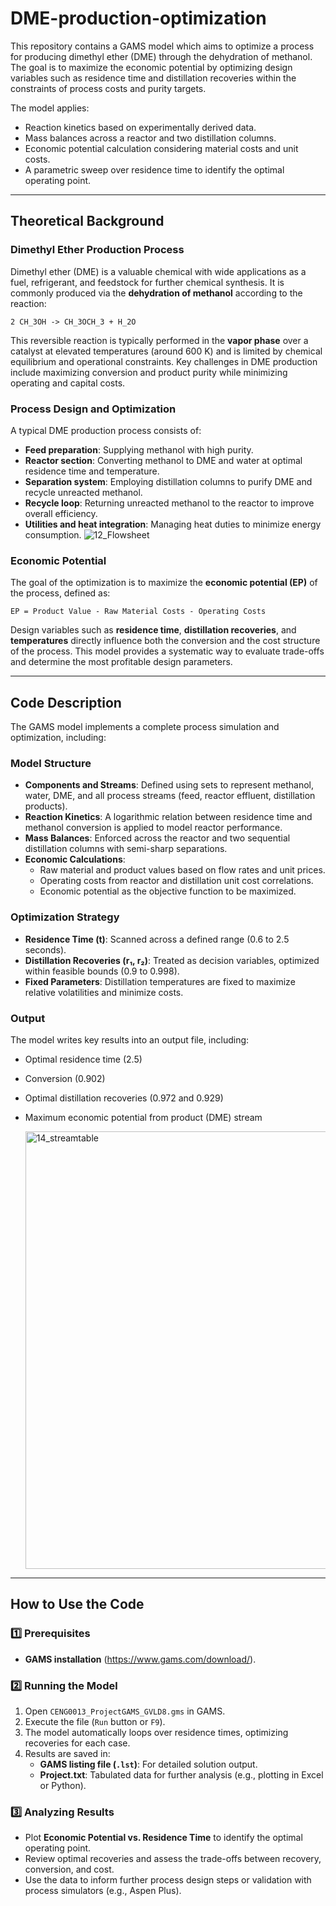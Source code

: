 # DME-production-optimization
This repository contains a GAMS model which aims to optimize a process for producing dimethyl ether (DME) through the dehydration of methanol. The goal is to maximize the economic potential by optimizing design variables such as residence time and distillation recoveries within the constraints of process costs and purity targets.

The model applies:
- Reaction kinetics based on experimentally derived data.
- Mass balances across a reactor and two distillation columns.
- Economic potential calculation considering material costs and unit costs.
- A parametric sweep over residence time to identify the optimal operating point.

---
 
## Theoretical Background

### Dimethyl Ether Production Process

Dimethyl ether (DME) is a valuable chemical with wide applications as a fuel, refrigerant, and feedstock for further chemical synthesis. It is commonly produced via the **dehydration of methanol** according to the reaction:

```2 CH_3OH -> CH_3OCH_3 + H_2O```

This reversible reaction is typically performed in the **vapor phase** over a catalyst at elevated temperatures (around 600 K) and is limited by chemical equilibrium and operational constraints. Key challenges in DME production include maximizing conversion and product purity while minimizing operating and capital costs.

### Process Design and Optimization

A typical DME production process consists of:

- **Feed preparation**: Supplying methanol with high purity.
- **Reactor section**: Converting methanol to DME and water at optimal residence time and temperature.
- **Separation system**: Employing distillation columns to purify DME and recycle unreacted methanol.
- **Recycle loop**: Returning unreacted methanol to the reactor to improve overall efficiency.
- **Utilities and heat integration**: Managing heat duties to minimize energy consumption.
![12_Flowsheet](https://github.com/user-attachments/assets/919a3b73-0223-4ae7-948d-91f1a0f13a53)
### Economic Potential

The goal of the optimization is to maximize the **economic potential (EP)** of the process, defined as:

```EP = Product Value - Raw Material Costs - Operating Costs```

Design variables such as **residence time**, **distillation recoveries**, and **temperatures** directly influence both the conversion and the cost structure of the process.
This model provides a systematic way to evaluate trade-offs and determine the most profitable design parameters.

---

## Code Description

The GAMS model implements a complete process simulation and optimization, including:

### Model Structure

- **Components and Streams**: Defined using sets to represent methanol, water, DME, and all process streams (feed, reactor effluent, distillation products).
- **Reaction Kinetics**: A logarithmic relation between residence time and methanol conversion is applied to model reactor performance.
- **Mass Balances**: Enforced across the reactor and two sequential distillation columns with semi-sharp separations.
- **Economic Calculations**:
  - Raw material and product values based on flow rates and unit prices.
  - Operating costs from reactor and distillation unit cost correlations.
  - Economic potential as the objective function to be maximized.

### Optimization Strategy

- **Residence Time (t)**: Scanned across a defined range (0.6 to 2.5 seconds).
- **Distillation Recoveries (r₁, r₂)**: Treated as decision variables, optimized within feasible bounds (0.9 to 0.998).
- **Fixed Parameters**: Distillation temperatures are fixed to maximize relative volatilities and minimize costs.

### Output

The model writes key results into an output file, including:
- Optimal residence time (2.5)
- Conversion (0.902)
- Optimal distillation recoveries (0.972 and 0.929)
- Maximum economic potential from product (DME) stream
  
  <img width="700" alt="14_streamtable" src="https://github.com/user-attachments/assets/6faca45b-7269-4270-9c21-80a69d367b98" />

---

## How to Use the Code

### 1️⃣ Prerequisites
- **GAMS installation** (https://www.gams.com/download/).

### 2️⃣ Running the Model
1. Open `CENG0013_ProjectGAMS_GVLD8.gms` in GAMS.
2. Execute the file (`Run` button or `F9`).
3. The model automatically loops over residence times, optimizing recoveries for each case.
4. Results are saved in:
   - **GAMS listing file (`.lst`)**: For detailed solution output.
   - **Project.txt**: Tabulated data for further analysis (e.g., plotting in Excel or Python).

### 3️⃣ Analyzing Results
- Plot **Economic Potential vs. Residence Time** to identify the optimal operating point.
- Review optimal recoveries and assess the trade-offs between recovery, conversion, and cost.
- Use the data to inform further process design steps or validation with process simulators (e.g., Aspen Plus).
